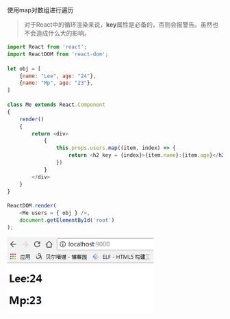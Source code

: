 使用map对数组进行遍历

> 对于React中的循环渲染来说，**key**属性是必备的，否则会报警告。虽然也不会造成什么大的影响。

```js
import React from 'react';
import ReactDOM from 'react-dom';

let obj = [
    {name: "Lee", age: "24"},
    {name: "Mp", age: "23"},
]

class Me extends React.Component
{
    render()
    {
        return <div>    
            {
                this.props.users.map((item, index) => {
                    return <h2 key = {index}>{item.name}:{item.age}</h2>
                })
            }
        </div>
    }
}

ReactDOM.render(
    <Me users = { obj } />,
    document.getElementById('root')
);
```

![](/assets/12yogid.png)

